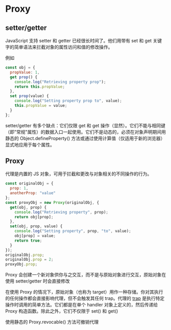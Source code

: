 # Proxy

## setter/getter

JavaScript 支持 setter 和 getter 已经很长时间了。他们用带有 set 和 get 关键字的简单语法来拦截对象的属性访问和值的修改操作。

例如

```javascript
const obj = {
  propValue: 1,
  get prop() {
    console.log("Retrieving property prop");
    return this.propValue;
  },
  set prop(value) {
    console.log("Setting property prop to", value);
    this.propValue = value;
  }
};
```

setter/getter 有多个缺点：它们仅限 get 和 get 操作（显然）。它们不能与相同键（即"常规"属性）的数据入口一起使用。它们不是动态的，必须在对象声明期间用静态的 Object.defineProperty() 方法或通过使用计算值（仅适用于新的浏览器）显式地应用于每个属性。

## Proxy

代理是内置的 JS 对象，可用于拦截和更改与对象相关的不同操作的行为。

```javascript
const originalObj = {
  prop: 1,
  anotherProp: "value"
};
const proxyObj = new Proxy(originalObj, {
  get(obj, prop) {
    console.log("Retrieving property", prop);
    return obj[prop];
  },
  set(obj, prop, value) {
    console.log("Setting property", prop, "to", value);
    obj[prop] = value;
    return true;
  }
});
originalObj.prop;
originalObj.prop = 2;
proxyObj.prop;
```

Proxy 会创建一个新对象供你与之交互，而不是与原始对象进行交互，原始对象在使用 setter/getter 时会直接修改

在使用 Proxy 的情况下，原始对象（也称为 target）用作一种存储。你对其执行的任何操作都会直接影响代理，但不会触发其任何 trap。代理的 [trap](https://developer.mozilla.org/en-US/docs/Web/JavaScript/Reference/Global_Objects/Proxy) 是执行特定操作时调用的简单方法。它们都是在单个 handler 对象上定义的，然后传递给 Proxy 构造函数。除此之外，它们不仅限于 set() 和 get()

使用静态的 Proxy.revocable() 方法可撤销代理
